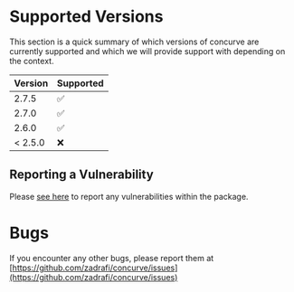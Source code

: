 # Supported Versions

This section is a quick summary of which versions of concurve are 
currently supported and which we will provide support with depending on the context.

| Version | Supported          |
| ------- | ------------------ |
| 2.7.5   | :white_check_mark: |
| 2.7.0   | :white_check_mark: |
| 2.6.0   | :white_check_mark: |
| < 2.5.0 | :x:                |

## Reporting a Vulnerability

Please [see here](https://data.lesslikely.com/concurve/CONTRIBUTING.html) to report any vulnerabilities within the package.

# Bugs 

If you encounter any other bugs, please report them at 
[https://github.com/zadrafi/concurve/issues](https://github.com/zadrafi/concurve/issues)